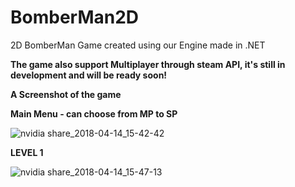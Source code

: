 # BomberMan2D
2D BomberMan Game created using our Engine made in .NET

__The game also support Multiplayer through steam API, it's still in development and will be
ready soon!__

**A Screenshot of the game**

**Main Menu - can choose from MP to SP**

![nvidia share_2018-04-14_15-42-42](https://user-images.githubusercontent.com/7602472/38768890-969acf62-3ffa-11e8-93db-91295e9b77fa.png)

**LEVEL 1**

![nvidia share_2018-04-14_15-47-13](https://user-images.githubusercontent.com/7602472/38768934-26245914-3ffb-11e8-9fa7-e518cf430d1a.png)
